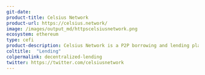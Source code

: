 ```yaml
---
git-date: 
product-title: Celsius Network
product-url: https://celsius.network/
image: /images/output_md/httpscelsiusnetwork.png
ecosystem: ethereum
type: cefi
product-description: Celsius Network is a P2P borrowing and lending platform that enable users to earn interest on their cryptocurrency as well as taking loans interest, using their crypto as collateral.
coltitle:  "Lending"
colpermalink: decentralized-lending
twitter: https://twitter.com/celsiusnetwork
---
```

